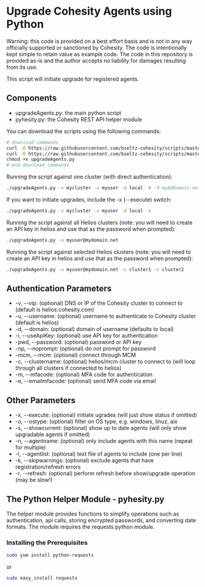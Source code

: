 # Upgrade Cohesity Agents using Python

Warning: this code is provided on a best effort basis and is not in any way officially supported or sanctioned by Cohesity. The code is intentionally kept simple to retain value as example code. The code in this repository is provided as-is and the author accepts no liability for damages resulting from its use.

This script will initiate upgrade for registered agents.

## Components

* upgradeAgents.py: the main python script
* pyhesity.py: the Cohesity REST API helper module

You can download the scripts using the following commands:

```bash
# download commands
curl -O https://raw.githubusercontent.com/bseltz-cohesity/scripts/master/python/upgradeAgents/upgradeAgents.py
curl -O https://raw.githubusercontent.com/bseltz-cohesity/scripts/master/python/pyhesity.py
chmod +x upgradeAgents.py
# end download commands
```

Running the script against one cluster (with direct authentication):

```bash
./upgradeAgents.py -v mycluster -u myuser -d local  # -d myAdDomain.net (for active directory)
```

If you want to initiate upgrades, include the -x (--execute) switch:

```bash
./upgradeAgents.py -v mycluster -u myuser -d local -x
```

Running the script against all Helios clusters (note: you will need to create an API key in helios and use that as the password when prompted):

```bash
./upgradeAgents.py -u myuser@mydomain.net
```

Running the script against selected Helios clusters (note: you will need to create an API key in helios and use that as the password when prompted):

```bash
./upgradeAgents.py -u myuser@mydomain.net -c cluster1 -c cluster2
```

## Authentication Parameters

* -v, --vip: (optional) DNS or IP of the Cohesity cluster to connect to (default is helios.cohesity.com)
* -u, --username: (optional) username to authenticate to Cohesity cluster (default is helios)
* -d, --domain: (optional) domain of username (defaults to local)
* -i, --useApiKey: (optional) use API key for authentication
* -pwd, --password: (optional) password or API key
* -np, --noprompt: (optional) do not prompt for password
* -mcm, --mcm: (optional) connect through MCM
* -c, --clustername: (optional) helios/mcm cluster to connect to (will loop through all clusters if connected to helios)
* -m, --mfacode: (optional) MFA code for authentication
* -e, --emailmfacode: (optional) send MFA code via email

## Other Parameters

* -x, --execute: (optional) initiate ugrades (will just show status if omitted)
* -o, --ostype: (optional) filter on OS type, e.g. windows, linuz, aix
* -s, --showcurrent: (optional) show up to date agents (will only show upgradable agents if omitted)
* -n, --agentname: (optional) only include agents with this name (repeat for multiple)
* -l, --agentlist: (optional) text file of agents to include (one per line)
* -k, --skipwarnings: (optional) exclude agents that have registration/refresh errors
* -r, --refresh: (optional) perform refresh before show/upgrade operation (may be slow!)

## The Python Helper Module - pyhesity.py

The helper module provides functions to simplify operations such as authentication, api calls, storing encrypted passwords, and converting date formats. The module requires the requests python module.

### Installing the Prerequisites

```bash
sudo yum install python-requests
```

or

```bash
sudo easy_install requests
```
